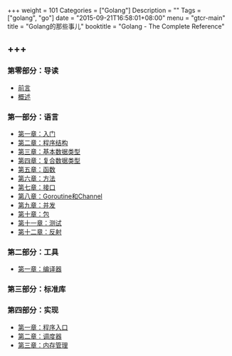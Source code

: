 +++
weight = 101
Categories = ["Golang"]
Description = ""
Tags = ["golang", "go"]
date = "2015-09-21T16:58:01+08:00"
menu = "gtcr-main"
title = "Golang的那些事儿"
booktitle = "Golang - The Complete Reference"

+++
---

### 第零部分：导读
* [前言](http://book.tonybai.com/gtcr/preface)
* [概述](http://book.tonybai.com/gtcr/intro)


### 第一部分：语言
* [第一章：入门](http://book.tonybai.com/gtcr/a-tutorial-introduction) 
* [第二章：程序结构](http://book.tonybai.com/gtcr/go-program-structure) 
* [第三章：基本数据类型](http://book.tonybai.com/gtcr/basic-data-types) 
* [第四章：复合数据类型](http://book.tonybai.com/gtcr/composite-data-types) 
* [第五章：函数](http://book.tonybai.com/gtcr/functions) 
* [第六章：方法](http://book.tonybai.com/gtcr/methods) 
* [第七章：接口](http://book.tonybai.com/gtcr/interfaces) 
* [第八章：Goroutine和Channel](http://book.tonybai.com/gtcr/goroutines-and-channels) 
* [第九章：并发](http://book.tonybai.com/gtcr/concurrency)
* [第十章：包](http://book.tonybai.com/gtcr/packages)
* [第十一章：测试](http://book.tonybai.com/gtcr/testing)
* [第十二章：反射](http://book.tonybai.com/gtcr/reflection)

### 第二部分：工具
* [第一章：编译器](http://book.tonybai.com/gtcr/go-compiler) 

### 第三部分：标准库

### 第四部分：实现
* [第一章：程序入口](http://book.tonybai.com/gtcr/program-entry) 
* [第二章：调度器](http://book.tonybai.com/gtcr/goroutine-scheduler) 
* [第三章：内存管理](http://book.tonybai.com/gtcr/memory-management) 
